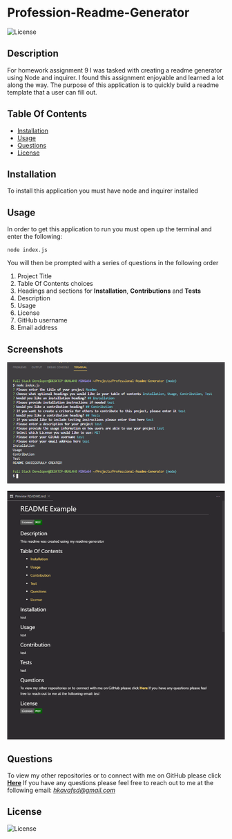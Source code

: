 
# Profession-Readme-Generator
![License](https://img.shields.io/badge/License%3A-MIT-darkgreen.svg)

## Description
For homework assignment 9 I was tasked with creating a readme generator using Node and inquirer. I found this assignment enjoyable and learned a lot along the way. The purpose of this application is to quickly build a readme template that a user can fill out.

## Table Of Contents
- [Installation](#Installation)
- [Usage](#Usage)
- [Questions](#Questions)
- [License](#License)

## Installation
To install this application you must have node and inquirer installed

## Usage
In order to get this application to run you must open up the terminal and enter the following:

```
node index.js
```
You will then be prompted with a series of questions in the following order

1. Project Title
2. Table Of Contents choices
3. Headings and sections for **Installation**, **Contributions** and **Tests**
4. Description
5. Usage
6. License
7. GitHub username
8. Email address

## Screenshots
![](/assets/images/ScreenshotOne.PNG)

![](/assets/images/ScreenshotTwo.PNG)

## Questions
To view my other repositories or to connect with me on GitHub please click **[Here](https://github.com/HustinKava/)**
If you have any questions please feel free to reach out to me at the following email: *hkavafsd@gmail.com*

## License
![License](https://img.shields.io/badge/License%3A-MIT-darkgreen.svg)
